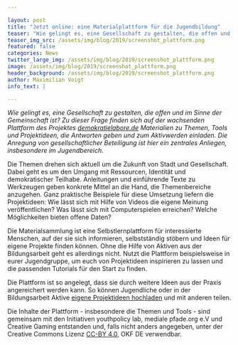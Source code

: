 ```yaml
---

layout: post
title: "Jetzt online: eine Materialplattform für die Jugendbildung"
teaser: "Wie gelingt es, eine Gesellschaft zu gestalten, die offen und im Sinne der Gemeinschaft ist? Zu dieser Frage gibt es jetzt eine Materialplattform auf demokratielabore.de"
teaser_img_src: /assets/img/blog/2019/screenshot_plattform.png
featured: false
categories: News
twitter_large_img: /assets/img/blog/2019/screenshot_plattform.png
image: /assets/img/blog/2019/screenshot_plattform.png
header_background: /assets/img/blog/2019/screenshot_plattform.png
author: Maximilian Voigt
info_text: |

---
```

*Wie gelingt es, eine Gesellschaft zu gestalten, die offen und im Sinne der Gemeinschaft ist? Zu dieser Frage finden sich auf der wachsenden Plattform des Projektes [demokratielabore.de](https://demokratielabore.de/) Materialien zu Themen, Tools und Projektideen, die Antworten geben und zum Aktivwerden einladen. Die Anregung von gesellschaftlicher Beteiligung ist hier ein zentrales Anliegen, insbesondere im Jugendbereich.*

Die Themen drehen sich aktuell um die Zukunft von Stadt und Gesellschaft. Dabei geht es um den Umgang mit Ressourcen, Identität und demokratischer Teilhabe. Anleitungen und einführende Texte zu Werkzeugen geben konkrete Mittel an die Hand, die Themenbereiche anzugehen. Ganz praktische Beispiele für diese Umsetzung liefern die Projektideen: Wie lässt sich mit Hilfe von Videos die eigene Meinung veröffentlichen? Was lässt sich mit Computerspielen erreichen? Welche Möglichkeiten bieten offene Daten?

Die Materialsammlung ist eine Selbstlernplattform für interessierte Menschen, auf der sie sich informieren, selbstständig stöbern und Ideen für eigene Projekte finden können. Ohne die Hilfe von Aktiven aus der Bildungsarbeit geht es allerdings nicht. Nutzt die Plattform beispielsweise in eurer Jugendgruppe, um euch von Projektideen inspirieren zu lassen und die passenden Tutorials für den Start zu finden.

Die Plattform ist so angelegt, dass sie durch weitere Ideen aus der Praxis angereichert werden kann. So können Jugendliche oder in der Bildungsarbeit Aktive [eigene Projektideen hochladen](https://demokratielabore.de/materialsammlung/ideas/add) und mit anderen teilen.

Die Inhalte der Plattform - insbesondere die Themen und Tools - sind gemeinsam mit den Initiativen youthpolicy lab, mediale pfade.org e.V und Creative Gaming entstanden und, falls nicht anders angegeben, unter der Creative Commons Lizenz [CC-BY 4.0](https://creativecommons.org/licenses/by/4.0/deed.de), OKF DE verwendbar.
